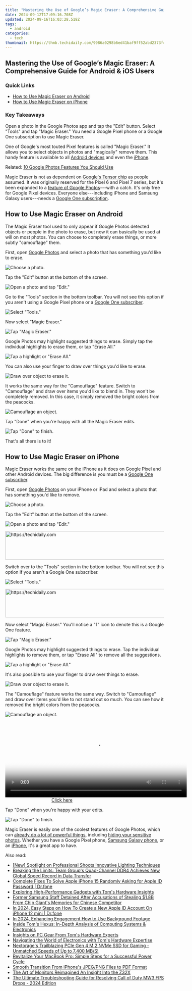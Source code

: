 ```yaml
---
title: "Mastering the Use of Google’s Magic Eraser: A Comprehensive Guide for Android & iOS Users"
date: 2024-09-12T17:09:16.708Z
updated: 2024-09-16T16:03:28.518Z
tags:
  - android
categories:
  - tech
thumbnail: https://thmb.techidaily.com/9986a0298b6ed41baf9ff52abd2373f4874f20858ec27b5c29bc07659651b716.jpg
---
```


## Mastering the Use of Google’s Magic Eraser: A Comprehensive Guide for Android & iOS Users

### Quick Links

* [How to Use Magic Eraser on Android](https://screen-recording.techidaily.com/sonicsoothsayer-listening-inspection-report-for-2024/)
* [How to Use Magic Eraser on iPhone](https://ai-video-apps.techidaily.com/transform-your-videos-expert-techniques-for-achieving-a-professional-look-for-2024/)

### Key Takeaways

 Open a photo in the Google Photos app and tap the "Edit" button. Select "Tools" and tap "Magic Eraser." You need a Google Pixel phone or a Google One subscription to use Magic Eraser.

 One of Google's most touted Pixel features is called "Magic Eraser." It allows you to select objects in photos and "magically" remove them. This handy feature is available to all [Android devices](https://twitter-videos.techidaily.com/hot-takes-highlight-twitters-trending-topics-for-2024/) and even the [iPhone](https://vimeo-videos.techidaily.com/in-2024-quick-vimeo-transformation-tips-easy-to-create-gifs/).

Related: [10 Google Photos Features You Should Use](https://extra-approaches.techidaily.com/in-2024-no-cost-humor-in-your-arsenal-ultimate-meme-guide/) 

 Magic Eraser is not as dependent on [Google's Tensor chip](https://howto.techidaily.com/8-ultimate-fixes-for-google-play-your-xiaomi-redmi-k70-pro-isnt-compatible-drfone-by-drfone-fix-android-problems-fix-android-problems/) as people assumed. It was originally reserved for the Pixel 6 and Pixel 7 series, but it's been expanded to a [feature of Google Photos](https://extra-approaches.techidaily.com/in-2024-no-cost-humor-in-your-arsenal-ultimate-meme-guide/)\---with a catch. It's only free for Google Pixel devices. Everyone else---including iPhone and Samsung Galaxy users---needs a [Google One subscription](https://android-location-track.techidaily.com/two-ways-to-track-my-boyfriends-nokia-g42-5g-without-him-knowing-drfone-by-drfone-virtual-android/).

##  How to Use Magic Eraser on Android

 The Magic Eraser tool used to only appear if Google Photos detected objects or people in the photo to erase, but now it can basically be used at will on most photos. You can choose to completely erase things, or more subtly "camouflage" them.

 First, open [Google Photos](https://www.anrdoezrs.net/links/3607085/type/dlg/sid/UUhtgUeUpU208046/https://play.google.com/store/apps/details?id=com.google.android.apps.photos) and select a photo that has something you'd like to erase.

![Choose a photo.](https://static1.howtogeekimages.com/wordpress/wp-content/uploads/2021/11/2023-03-09_11-37-32.png) 

 Tap the "Edit" button at the bottom of the screen.

![Open a photo and tap "Edit."](https://static1.howtogeekimages.com/wordpress/wp-content/uploads/2021/11/2021-11-02_17-05-46.png) 

 Go to the "Tools" section in the bottom toolbar. You will not see this option if you aren't using a Google Pixel phone or a [Google One subscriber](https://android-location-track.techidaily.com/two-ways-to-track-my-boyfriends-nokia-g42-5g-without-him-knowing-drfone-by-drfone-virtual-android/).

![Select &quot;Tools.&quot;](https://static1.howtogeekimages.com/wordpress/wp-content/uploads/2021/11/2023-03-09_11-39-08.png) 

 Now select "Magic Eraser."

![Tap &quot;Magic Eraser.&quot;](https://static1.howtogeekimages.com/wordpress/wp-content/uploads/2021/11/2023-03-09_11-39-29.png) 

 Google Photos may highlight suggested things to erase. Simply tap the individual highlights to erase them, or tap "Erase All."

![Tap a highlight or &quot;Erase All.&quot;](https://static1.howtogeekimages.com/wordpress/wp-content/uploads/2021/11/2023-03-09_11-43-31.png) 

 You can also use your finger to draw over things you'd like to erase.

![Draw over object to erase it.](https://static1.howtogeekimages.com/wordpress/wp-content/uploads/2021/11/2023-03-09_11-45-17.png) 

 It works the same way for the "Camouflage" feature. Switch to "Camouflage" and draw over items you'd like to blend in. They won't be completely removed. In this case, it simply removed the bright colors from the peacocks.

![Camouflage an object.](https://static1.howtogeekimages.com/wordpress/wp-content/uploads/2021/11/2023-03-09_11-49-11.png) 

 Tap "Done" when you're happy with all the Magic Eraser edits.

![Tap &quot;Done&quot; to finish.](https://static1.howtogeekimages.com/wordpress/wp-content/uploads/2021/11/2023-03-09_11-51-16.png) 

 That's all there is to it!

##  How to Use Magic Eraser on iPhone

 Magic Eraser works the same on the iPhone as it does on Google Pixel and other Android devices. The big difference is you must be a [Google One subscriber](https://android-location-track.techidaily.com/two-ways-to-track-my-boyfriends-nokia-g42-5g-without-him-knowing-drfone-by-drfone-virtual-android/).

 First, open [Google Photos](https://apps.apple.com/us/app/google-photos/id962194608) on your iPhone or iPad and select a photo that has something you'd like to remove.

![Choose a photo.](https://static1.howtogeekimages.com/wordpress/wp-content/uploads/2021/11/2023-03-09_11-37-32.png) 

 Tap the "Edit" button at the bottom of the screen.

![Open a photo and tap "Edit."](https://static1.howtogeekimages.com/wordpress/wp-content/uploads/2021/11/2021-11-02_17-05-46.png) 

<!-- affiliate ads begin -->
<a href="https://appsumo.8odi.net/c/5597632/2123731/7443" target="_top" id="2123731">
  <img src="//a.impactradius-go.com/display-ad/7443-2123731" border="0" alt="https://techidaily.com" width="728" height="90"/>
</a>
<img height="0" width="0" src="https://appsumo.8odi.net/i/5597632/2123731/7443" style="position:absolute;visibility:hidden;" border="0" />
<!-- affiliate ads end -->

 Switch over to the "Tools" section in the bottom toolbar. You will not see this option if you aren't a Google One subscriber.

![Select &quot;Tools.&quot;](https://static1.howtogeekimages.com/wordpress/wp-content/uploads/2021/11/2023-03-09_11-39-08.png) 

<!-- affiliate ads begin -->
<a href="https://appsumo.8odi.net/c/5597632/2118326/7443" target="_top" id="2118326">
  <img src="//a.impactradius-go.com/display-ad/7443-2118326" border="0" alt="https://techidaily.com" width="728" height="90"/>
</a>
<img height="0" width="0" src="https://appsumo.8odi.net/i/5597632/2118326/7443" style="position:absolute;visibility:hidden;" border="0" />
<!-- affiliate ads end -->

 Now select "Magic Eraser." You'll notice a "1" icon to denote this is a Google One feature.

![Tap &quot;Magic Eraser.&quot;](https://static1.howtogeekimages.com/wordpress/wp-content/uploads/2021/11/IMG_0228.png) 

 Google Photos may highlight suggested things to erase. Tap the individual highlights to remove them, or tap "Erase All" to remove all the suggestions.

![Tap a highlight or &quot;Erase All.&quot;](https://static1.howtogeekimages.com/wordpress/wp-content/uploads/2021/11/2023-03-09_11-43-31.png) 

 It's also possible to use your finger to draw over things to erase.

![Draw over object to erase it.](https://static1.howtogeekimages.com/wordpress/wp-content/uploads/2021/11/2023-03-09_11-45-17.png) 

 The "Camouflage" feature works the same way. Switch to "Camouflage" and draw over items you'd like to not stand out so much. You can see how it removed the bright colors from the peacocks.

![Camouflage an object.](https://static1.howtogeekimages.com/wordpress/wp-content/uploads/2021/11/2023-03-09_11-49-11.png) 

<!-- affiliate ads begin -->
<span id="1983471">
					<video width="576" height="240" style="cursor:pointer"
           poster="//a.impactradius-go.com/display-clicktoplayimage/1983471.png"
           onclick="if(!this.playClicked){this.play();this.setAttribute('controls',true);this.playClicked=true;}">
	   <source src="//a.impactradius-go.com/display-ad/22993-1983471">
	   <img src="//a.impactradius-go.com/display-clicktoplayimage/1983471.png" style="border: none; height: 100%; width: 100%; object-fit: contain">
	</video>
	<div style="width:360px;text-align:center"><a href="javascript:window.open(decodeURIComponent('https%3A%2F%2Fhomestyler.sjv.io%2Fc%2F5597632%2F1983471%2F22993'), '_blank');void(0);">Click here</a></div>
</span>
<img height="0" width="0" src="https://imp.pxf.io/i/5597632/1983471/22993" style="position:absolute;visibility:hidden;" border="0" />
<!-- affiliate ads end -->

 Tap "Done" when you're happy with your edits.

![Tap &quot;Done&quot; to finish.](https://static1.howtogeekimages.com/wordpress/wp-content/uploads/2021/11/2023-03-09_11-51-16.png) 

 Magic Eraser is easily one of the coolest features of Google Photos, which can [already do a lot of powerful things](https://android-transfer.techidaily.com/in-2024-how-to-transfer-contacts-from-lava-agni-2-5g-to-other-android-devices-using-bluetooth-drfone-by-drfone-transfer-from-android-transfer-from-android/), including [hiding your sensitive photos](https://some-knowledge.techidaily.com/gigglegraphics-suite-for-2024/). Whether you have a Google Pixel phone, [Samsung Galaxy phone](https://instagram-clips.techidaily.com/new-connecting-consciously-with-content-craftsmen-of-your-realm-for-2024/), or an [iPhone](https://vimeo-videos.techidaily.com/in-2024-quick-vimeo-transformation-tips-easy-to-create-gifs/), it's a great app to have.

<ins class="adsbygoogle"
     style="display:block"
     data-ad-format="autorelaxed"
     data-ad-client="ca-pub-7571918770474297"
     data-ad-slot="1223367746"></ins>

<ins class="adsbygoogle"
     style="display:block"
     data-ad-client="ca-pub-7571918770474297"
     data-ad-slot="8358498916"
     data-ad-format="auto"
     data-full-width-responsive="true"></ins>

<span class="atpl-alsoreadstyle">Also read:</span>
<div><ul>
<li><a href="https://extra-support.techidaily.com/new-spotlight-on-professional-shoots-innovative-lighting-techniques/"><u>[New] Spotlight on Professional Shoots Innovative Lighting Techniques</u></a></li>
<li><a href="https://hardware-tips.techidaily.com/breaking-the-limits-team-groups-quad-channel-ddr4-achieves-new-global-speed-record-in-data-transfer/"><u>Breaking the Limits: Team Group's Quad-Channel DDR4 Achieves New Global Speed Record in Data Transfer</u></a></li>
<li><a href="https://iphone-unlock.techidaily.com/complete-fixes-to-solve-apple-iphone-15-randomly-asking-for-apple-id-password-drfone-by-drfone-ios/"><u>Complete Fixes To Solve Apple iPhone 15 Randomly Asking for Apple ID Password | Dr.fone</u></a></li>
<li><a href="https://hardware-tips.techidaily.com/exploring-high-performance-gadgets-with-toms-hardware-insights/"><u>Exploring High-Performance Gadgets with Tom's Hardware Insights</u></a></li>
<li><a href="https://hardware-tips.techidaily.com/former-samsung-staff-detained-after-accusations-of-stealing-18b-from-chip-giants-memories-for-chinese-competitor/"><u>Former Samsung Staff Detained After Accusations of Stealing $1.8B From Chip Giant's Memories for Chinese Competitor</u></a></li>
<li><a href="https://iphone-unlock.techidaily.com/in-2024-easy-steps-on-how-to-create-a-new-apple-id-account-on-iphone-12-mini-drfone-by-drfone-ios/"><u>In 2024, Easy Steps on How To Create a New Apple ID Account On iPhone 12 mini | Dr.fone</u></a></li>
<li><a href="https://vp-tips.techidaily.com/in-2024-enhancing-engagement-how-to-use-background-footage/"><u>In 2024, Enhancing Engagement How to Use Background Footage</u></a></li>
<li><a href="https://hardware-tips.techidaily.com/inside-toms-hexus-in-depth-analysis-of-computing-systems-and-electronics/"><u>Inside Tom's Hexus: In-Depth Analysis of Computing Systems & Electronics</u></a></li>
<li><a href="https://hardware-tips.techidaily.com/insights-on-pc-gear-from-toms-hardware-experts/"><u>Insights on PC Gear From Tom's Hardware Experts</u></a></li>
<li><a href="https://hardware-tips.techidaily.com/navigating-the-world-of-electronics-with-toms-hardware-expertise-t17239719448041/"><u>Navigating the World of Electronics with Tom's Hardware Expertise</u></a></li>
<li><a href="https://hardware-tips.techidaily.com/1723964482600-nextorages-trailblazing-pcie-gen-4-m2-nvme-ssd-for-gaming-unmatched-speeds-of-up-to-7400-mbs/"><u>Nextorage's Trailblazing PCIe Gen 4 M.2 NVMe SSD for Gaming - Unmatched Speeds of Up to 7,400 MB/S!</u></a></li>
<li><a href="https://technical-tips.techidaily.com/revitalize-your-macbook-pro-simple-steps-for-a-successful-power-cycle/"><u>Revitalize Your MacBook Pro: Simple Steps for a Successful Power Cycle</u></a></li>
<li><a href="https://extra-tips.techidaily.com/smooth-transition-from-iphones-jpegpng-files-to-pdf-format/"><u>Smooth Transition From iPhone's JPEG/PNG Files to PDF Format</u></a></li>
<li><a href="https://extra-hints.techidaily.com/the-art-of-monitors-reimagined-an-insight-into-the-z32x/"><u>The Art of Monitors Reimagined An Insight Into the Z32X</u></a></li>
<li><a href="https://win-answers.techidaily.com/the-ultimate-troubleshooting-guide-for-resolving-call-of-duty-mw3-fps-drops-2024-edition/"><u>The Ultimate Troubleshooting Guide for Resolving Call of Duty MW3 FPS Drops - 2024 Edition</u></a></li>
</ul></div>


